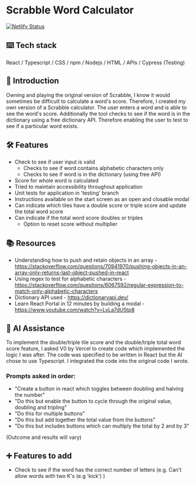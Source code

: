 # Scrabble Word Calculator
[![Netlify Status](https://api.netlify.com/api/v1/badges/88b1162f-6ee5-437e-a3bc-a3ba498c33ae/deploy-status)](https://app.netlify.com/sites/kareenapatel-scrabblewordcalculator/deploys)

## ⌨️ Tech stack
React / Typescript / CSS / npm / Nodejs / HTML / APIs / Cypress (Testing)

## 🍼 Introduction
Owning and playing the original version of Scrabble, I know it would sometimes be difficult to calculate a word's score. Therefore, I created my own version of a Scrabble calculator. The user enters a word and is able to see the word's score. Additionally the tool checks to see if the word is in the dictionary using a free dictionary API. Therefore enabling the user to test to see if a particular word exists.

## 🛠️ Features
- Check to see if user input is valid
  - Checks to see if word contains alphabetic characters only
  - Checks to see if word is in the dictionary (using free API)
- Score for whole word is calculated
- Tried to maintain accessibility throughout application
- Unit tests for application in 'testing' branch
- Instructions available on the start screen as an open and closable modal
- Can indicate which tiles have a double score or triple score and update the total word score 
- Can indicate if the total word score doubles or triples
  -  Option to reset score without multiplier

## 📚 Resources
- Understanding how to push and retain objects in an array - https://stackoverflow.com/questions/70941970/pushing-objects-in-an-array-only-returns-last-object-pushed-in-react
- Using regex to test for alphabetic characters - https://stackoverflow.com/questions/6067592/regular-expression-to-match-only-alphabetic-characters
- Dictionary API used - https://dictionaryapi.dev/
- Learn React Portal in 12 minutes by building a modal - https://www.youtube.com/watch?v=LyLa7dU5tp8


## 🤖 AI Assistance
To implement the double/triple tile score and the double/triple total word score feature, I asked V0 by Vercel to create code which implemented the logic I was after. The code was specified to be written in React but the AI chose to use Typescript. I integrated the code into the original code I wrote. 

### Prompts asked in order:
- "Create a button in react which toggles between doubling and halving the number"
- "Do this but enable the button to cycle through the original value, doubling and tripling"
- "Do this for multiple buttons"
- "Do this but add together the total value from the buttons"
- "Do this but includes buttons which can multiply the total by 2 and by 3"

(Outcome and results will vary)

## ➕ Features to add 
- Check to see if the word has the correct number of letters (e.g. Can't allow words with two K's (e.g 'kick') )
